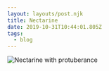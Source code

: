 ```yaml
---
layout: layouts/post.njk
title: Nectarine
date: 2019-10-31T10:44:01.805Z
tags:
  - blog
---
```

![Nectarine with protuberance](/images/nectarine.png)
